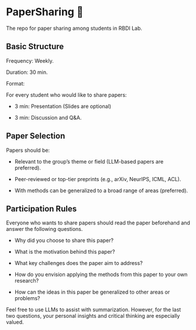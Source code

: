 # PaperSharing 📝
The repo for paper sharing among students in RBDI Lab.

## Basic Structure
Frequency: Weekly.

Duration: 30 min.

Format:

For every student who would like to share papers:

+ 3 min: Presentation (Slides are optional)

+ 3 min: Discussion and Q&A.

## Paper Selection

Papers should be:

+ Relevant to the group’s theme or field (LLM-based papers are preferred).

+ Peer-reviewed or top-tier preprints (e.g., arXiv, NeurIPS, ICML, ACL).

+ With methods can be generalized to a broad range of areas (preferred).

## Participation Rules

Everyone who wants to share papers should read the paper beforehand and answer the following questions.

+ Why did you choose to share this paper?

+ What is the motivation behind this paper?

+ What key challenges does the paper aim to address?

+ How do you envision applying the methods from this paper to your own research? 

+ How can the ideas in this paper be generalized to other areas or problems? 

Feel free to use LLMs to assist with summarization. However, for the last two questions, your personal insights and critical thinking are especially valued.
